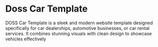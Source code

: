 # Doss Car Template
DOSS Car Template is a sleek and modern website template designed specifically for car dealerships, automotive businesses, or car rental services. It combines stunning visuals with clean design to showcase vehicles effectively
